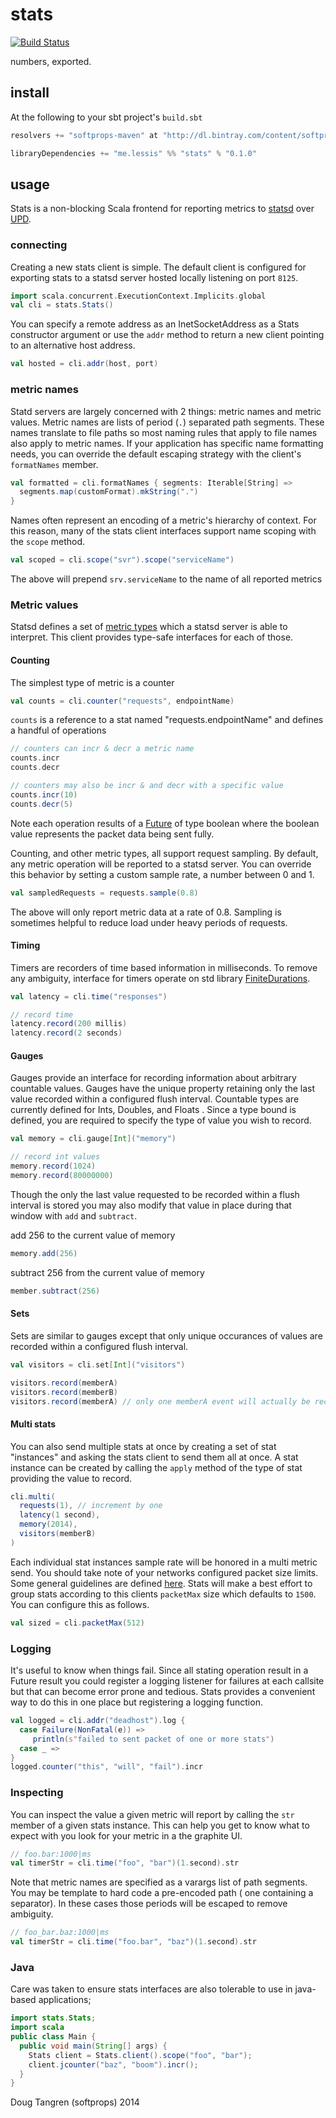 # stats

[![Build Status](https://travis-ci.org/softprops/stats.svg?branch=master)](https://travis-ci.org/softprops/stats)

numbers, exported.

## install

At the following to your sbt project's `build.sbt`

```scala
resolvers += "softprops-maven" at "http://dl.bintray.com/content/softprops/maven"

libraryDependencies += "me.lessis" %% "stats" % "0.1.0"
```

## usage

Stats is a non-blocking Scala frontend for reporting metrics to [statsd](https://github.com/etsy/statsd/) over [UPD](http://en.wikipedia.org/wiki/User_Datagram_Protocol).

### connecting

Creating a new stats client is simple. The default client is configured for exporting stats to a statsd server hosted locally listening on port `8125`.

```scala
import scala.concurrent.ExecutionContext.Implicits.global
val cli = stats.Stats()
```

You can specify a remote address as an InetSocketAddress as a Stats constructor argument or use the `addr` method to return a new client pointing to an alternative host address.

```scala
val hosted = cli.addr(host, port)
```

### metric names

Statd servers are largely concerned with 2 things: metric names and metric values. Metric names are lists of period (`.`) separated path segments.
These names translate to file paths so most naming rules that apply to file names also apply to metric names. If your application has specific name
formatting needs, you can override the default escaping strategy with the client's `formatNames` member.

```scala
val formatted = cli.formatNames { segments: Iterable[String] =>
  segments.map(customFormat).mkString(".")
}
```

Names often represent an encoding of a metric's hierarchy of context. For this reason, many of the stats client interfaces support name scoping with the `scope` method.

```scala
val scoped = cli.scope("svr").scope("serviceName")
```

The above will prepend `srv.serviceName` to the name of all reported metrics

### Metric values

Statsd defines a set of [metric types](https://github.com/etsy/statsd/blob/master/docs/metric_types.md) which a statsd server is able to interpret.
This client provides type-safe interfaces for each of those.

#### Counting

The simplest type of metric is a counter

```scala
val counts = cli.counter("requests", endpointName)
```

`counts` is a reference to a stat named "requests.endpointName" and defines a handful of operations

```scala
// counters can incr & decr a metric name
counts.incr
counts.decr

// counters may also be incr & and decr with a specific value
counts.incr(10)
counts.decr(5)
```

Note each operation results of a [Future](http://www.scala-lang.org/api/current/index.html#scala.concurrent.Future) of type boolean where the boolean value represents the packet data being sent fully.

Counting, and other metric types, all support request sampling. By default, any metric operation will be reported to a statsd server. You can override
this behavior by setting a custom sample rate, a number between 0 and 1.

```scala
val sampledRequests = requests.sample(0.8)
```

The above will only report metric data at a rate of 0.8. Sampling is sometimes helpful to reduce load under heavy periods of requests.

#### Timing

Timers are recorders of time based information in milliseconds. To remove any ambiguity, interface for timers operate on std library [FiniteDurations](http://www.scala-lang.org/api/current/index.html#scala.concurrent.duration.FiniteDuration).

```scala
val latency = cli.time("responses")

// record time
latency.record(200 millis)
latency.record(2 seconds)
```

#### Gauges

Gauges provide an interface for recording information about arbitrary countable values. Gauges have the unique property retaining only the last value recorded within a configured flush interval. Countable types are currently defined for Ints, Doubles, and Floats
. Since a type bound is defined, you are required to specify the type of value you wish to record.

```scala
val memory = cli.gauge[Int]("memory")

// record int values
memory.record(1024)
memory.record(80000000)
```

Though the only the last value requested to be recorded within a flush interval is stored you may also modify that value in place during that window with `add` and `subtract`.

add 256 to the current value of memory

```scala
memory.add(256)
```

subtract 256 from the current value of memory

```scala
member.subtract(256)
```

#### Sets

Sets are similar to gauges except that only unique occurances of values are recorded within a configured flush interval.

```scala
val visitors = cli.set[Int]("visitors")

visitors.record(memberA)
visitors.record(memberB)
visitors.record(memberA) // only one memberA event will actually be recorded for a given flush interval
```

#### Multi stats

You can also send multiple stats at once by creating a set of stat "instances" and asking the stats client to send them all at once. A stat instance
can be created by calling the `apply` method of the type of stat providing the value to record.

```scala
cli.multi(
  requests(1), // increment by one
  latency(1 second),
  memory(2014),
  visitors(memberB)
)
```

Each individual stat instances sample rate will be honored in a multi metric send. You should take note of your networks configured packet size limits.
Some general guidelines are defined [here](https://github.com/etsy/statsd/blob/master/docs/metric_types.md#multi-metric-packets). Stats will make a best effort to group stats according to this clients `packetMax` size which defaults to `1500`. You can configure this as follows.

```scala
val sized = cli.packetMax(512)
```

### Logging


It's useful to know when things fail. Since all stating operation result in a Future result you could register a logging listener for failures at
each callsite but that can become error prone and tedious. Stats provides a convenient way to do this in one place but registering a logging function.

```scala
val logged = cli.addr("deadhost").log {
  case Failure(NonFatal(e)) =>
     println(s"failed to sent packet of one or more stats")
  case _ =>
}
logged.counter("this", "will", "fail").incr
```

### Inspecting

You can inspect the value a given metric will report by calling the `str` member of a given stats instance. This can help you get to know what to
expect with you look for your metric in a the graphite UI.

```scala
// foo.bar:1000|ms
val timerStr = cli.time("foo", "bar")(1.second).str
```

Note that metric names are specified as a varargs list of path segments. You may be template to hard code a pre-encoded path ( one containing a separator). In these cases those periods will be escaped to remove ambiguity.

```scala
// foo_bar.baz:1000|ms
val timerStr = cli.time("foo.bar", "baz")(1.second).str
```

### Java

Care was taken to ensure stats interfaces are also tolerable to use in java-based applications;

```java
import stats.Stats;
import scala
public class Main {
  public void main(String[] args) {
    Stats client = Stats.client().scope("foo", "bar");
    client.jcounter("baz", "boom").incr();
  }
}
```

Doug Tangren (softprops) 2014

